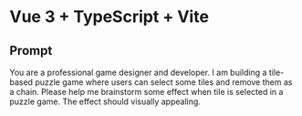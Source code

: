 # Vue 3 + TypeScript + Vite

## Prompt
You are a professional game designer and developer. I am building a tile-based puzzle game where users can select some tiles and remove them as a chain.
Please help me brainstorm some effect when tile is selected in a puzzle game. The effect should visually appealing.
